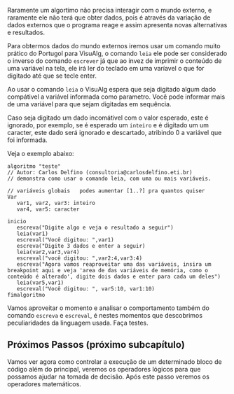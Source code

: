 Raramente um algortimo não precisa interagir com o mundo externo, e raramente ele não terá que obter dados, pois é através da variação de dados externos que o programa reage e assim apresenta novas alternativas e resultados.

Para obtermos dados do mundo externos iremos usar um comando muito prático do Portugol para VisuAlg, o comando `leia` ele pode ser considerado o inverso do comando `escrever` já que ao invez de imprimir o conteúdo de uma variável na tela, ele irá ler do teclado em uma varíavel o que for digitado até que se tecle enter.

Ao usar o comando `leia` o VisuAlg espera que seja digitado algum dado compátivel a variável informada como parametro. Você pode informar mais de uma variável para que sejam digitadas em sequência.

Caso seja digitado um dado incomátivel com o valor esperado, este é ignorado, por exemplo, se é esperado um `inteiro` e é digitado um um caracter, este dado será ignorado e descartado, atribindo 0 a variável que foi informada.

Veja o exemplo abaixo:

```
algoritmo "teste"
// Autor: Carlos Delfino (consultoria@carlosdelfino.eti.br)
// demonstra como usar o comando leia, com uma ou mais variáveis.

// variáveis globais   podes aumentar [1..?] pra quantos quiser
Var
   var1, var2, var3: inteiro
   var4, var5: caracter

inicio
   escreva("Digite algo e veja o resultado a seguir")
   leia(var1)
   escreval("Você digitou: ",var1)
   escreva("Digite 3 dados e enter a seguir)
   leia(var2,var3,var4)
   escreval("você digitou: ",var2:4,var3:4)
   escreva("Agora vamos reaproveitar uma das variáveis, insira um breakpoint aqui e veja 'area de das variáveis de memória, como o conteúdo é alterado', digite dois dados e enter para cada um deles")
   leia(var5,var1)
   escreval("Você digitou: ", var5:10, var1:10)
fimalgoritmo
```
Vamos aproveitar o momento e analisar o comportamento também do comando `escreva` e `escreval`, é nestes momentos que descobrimos peculiaridades da linguagem usada. Faça testes.

## Próximos Passos (próximo subcapítulo)
Vamos ver agora como controlar a execução de um determinado bloco de código além do principal, veremos os operadores lógicos para que possamos ajudar na tomada de decisão. Após este passo veremos os operadores matemáticos.
